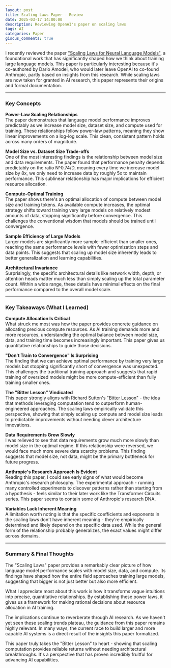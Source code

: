 ```yaml
---
layout: post
title: Scaling Laws Paper - Review
date: 2025-03-17 14:00:00
description: Reviewing OpenAI's paper on scaling laws
tags: AI
categories: Paper
giscus_comments: true
---
```


I recently reviewed the paper ["Scaling Laws for Neural Language Models"](https://arxiv.org/abs/2001.08361), a foundational work that has significantly shaped how we think about training large language models. This paper is particularly interesting because it's co-authored by Dario Amodei, who would later leave OpenAI to co-found Anthropic, partly based on insights from this research. While scaling laws are now taken for granted in AI research, this paper represents their origins and formal documentation.

---

### Key Concepts

**Power-Law Scaling Relationships**  
The paper demonstrates that language model performance improves predictably as we increase model size, dataset size, and compute used for training. These relationships follow power-law patterns, meaning they show linear improvements on a log-log scale. This clean, consistent pattern holds across many orders of magnitude.

**Model Size vs. Dataset Size Trade-offs**  
One of the most interesting findings is the relationship between model size and data requirements. The paper found that performance penalty depends predictably on the ratio N^0.74/D, meaning every time we increase model size by 8x, we only need to increase data by roughly 5x to maintain performance. This sublinear relationship has major implications for efficient resource allocation.

**Compute-Optimal Training**  
The paper shows there's an optimal allocation of compute between model size and training tokens. As available compute increases, the optimal strategy shifts toward training very large models on relatively modest amounts of data, stopping significantly before convergence. This challenges the conventional wisdom that models should be trained until convergence.

**Sample Efficiency of Large Models**  
Larger models are significantly more sample-efficient than smaller ones, reaching the same performance levels with fewer optimization steps and data points. This suggests that scaling up model size inherently leads to better generalization and learning capabilities.

**Architectural Invariance**  
Surprisingly, the specific architectural details like network width, depth, or attention heads matter much less than simply scaling up the total parameter count. Within a wide range, these details have minimal effects on the final performance compared to the overall model scale.

---

### Key Takeaways (What I Learned)

**Compute Allocation Is Critical**  
What struck me most was how the paper provides concrete guidance on allocating precious compute resources. As AI training demands more and more resources, understanding the optimal balance between model size, data, and training time becomes increasingly important. This paper gives us quantitative relationships to guide those decisions.

**"Don't Train to Convergence" Is Surprising**  
The finding that we can achieve optimal performance by training very large models but stopping significantly short of convergence was unexpected. This challenges the traditional training approach and suggests that rapid training of oversized models might be more compute-efficient than fully training smaller ones.

**The "Bitter Lesson" Vindicated**  
This paper strongly aligns with Richard Sutton's ["Bitter Lesson"](https://www.cs.utexas.edu/~eunsol/courses/data/bitter_lesson.pdf) - the idea that methods leveraging computation tend to outperform human-engineered approaches. The scaling laws empirically validate this perspective, showing that simply scaling up compute and model size leads to predictable improvements without needing clever architecture innovations.

**Data Requirements Grow Slowly**  
I was relieved to see that data requirements grow much more slowly than model size in the optimal regime. If this relationship were reversed, we would face much more severe data scarcity problems. This finding suggests that model size, not data, might be the primary bottleneck for future progress.

**Anthropic's Research Approach Is Evident**  
Reading this paper, I could see early signs of what would become Anthropic's research philosophy. The experimental approach - running many controlled experiments to discover patterns rather than starting from a hypothesis - feels similar to their later work like the Transformer Circuits series. This paper seems to contain some of Anthropic's research DNA.

**Variables Lack Inherent Meaning**  
A limitation worth noting is that the specific coefficients and exponents in the scaling laws don't have inherent meaning - they're empirically determined and likely depend on the specific data used. While the general form of the relationship probably generalizes, the exact values might differ across domains.

---

### Summary & Final Thoughts
The "Scaling Laws" paper provides a remarkably clear picture of how language model performance scales with model size, data, and compute. Its findings have shaped how the entire field approaches training large models, suggesting that bigger is not just better but also more efficient.

What I appreciate most about this work is how it transforms vague intuitions into precise, quantitative relationships. By establishing these power laws, it gives us a framework for making rational decisions about resource allocation in AI training.

The implications continue to reverberate through AI research. As we haven't yet seen these scaling trends plateau, the guidance from this paper remains highly relevant. In many ways, the current race to build larger and more capable AI systems is a direct result of the insights this paper formalized.

This paper truly takes the "Bitter Lesson" to heart - showing that scaling computation provides reliable returns without needing architectural breakthroughs. It's a perspective that has proven incredibly fruitful for advancing AI capabilities.
